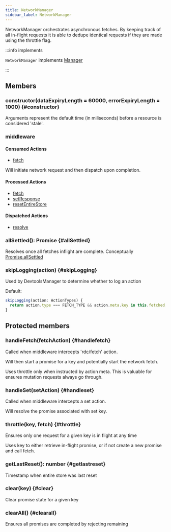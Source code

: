 ```yaml
---
title: NetworkManager
sidebar_label: NetworkManager
---
```


<head>
  <title>NetworkManager - Orchestrating efficient race-condition free fetching</title>
</head>


NetworkManager orchestrates asynchronous fetches. By keeping track of all in-flight requests
it is able to dedupe identical requests if they are made using the throttle flag.

:::info implements

`NetworkManager` implements [Manager](./Manager.md)

:::

## Members

### constructor(dataExpiryLength = 60000, errorExpiryLength = 1000) {#constructor}

Arguments represent the default time (in miliseconds) before a resource is considered 'stale'.

### middleware

#### Consumed Actions

- [fetch](./Controller.md#fetch)

Will initiate network request and then dispatch upon completion.

#### Processed Actions

- [fetch](./Controller.md#fetch)
- [setResponse](./Controller.md#setResponse)
- [resetEntireStore](./Controller.md#resetEntireStore)

#### Dispatched Actions

- [resolve](./Controller.md#resolve)

### allSettled(): Promise {#allSettled}

Resolves once all fetches inflight are complete. Conceptually [Promise.allSettled](https://developer.mozilla.org/en-US/docs/Web/JavaScript/Reference/Global_Objects/Promise/allSettled)

### skipLogging(action) {#skipLogging}

Used by DevtoolsManager to determine whether to log an action

Default:

```ts
skipLogging(action: ActionTypes) {
  return action.type === FETCH_TYPE && action.meta.key in this.fetched;
}
```

## Protected members

### handleFetch(fetchAction) {#handlefetch}

Called when middleware intercepts 'rdc/fetch' action.

Will then start a promise for a key and potentially start the network
fetch.

Uses throttle only when instructed by action meta. This is valuable
for ensures mutation requests always go through.

### handleSet(setAction) {#handleset}

Called when middleware intercepts a set action.

Will resolve the promise associated with set key.

### throttle(key, fetch) {#throttle}

Ensures only one request for a given key is in flight at any time

Uses key to either retrieve in-flight promise, or if not
create a new promise and call fetch.

### getLastReset(): number {#getlastreset}

Timestamp when entire store was last reset

### clear(key) {#clear}

Clear promise state for a given key

### clearAll() {#clearall}

Ensures all promises are completed by rejecting remaining

